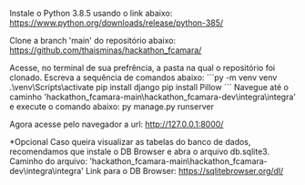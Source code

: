 Instale o Python 3.8.5 usando o link abaixo:
https://www.python.org/downloads/release/python-385/

Clone a branch 'main' do repositório abaixo:
https://github.com/thaisminas/hackathon_fcamara/

Acesse, no terminal de sua prefrência, a pasta na qual o repositório foi clonado.
Escreva a sequência de comandos abaixo:
´´´py -m venv venv
.\venv\Scripts\activate
pip install django
pip install Pillow
´´´
Navegue até o caminho 'hackathon_fcamara-main\hackathon_fcamara-dev\integra\integra' e execute o comando abaixo:
py manage.py runserver

Agora acesse pelo navegador a url:
http://127.0.0.1:8000/

*Opcional
Caso queira visualizar as tabelas do banco de dados, recomendamos que instale o DB Browser e abra o arquivo db.sqlite3.
Caminho do arquivo:  'hackathon_fcamara-main\hackathon_fcamara-dev\integra\integra' 
Link para o DB Browser: https://sqlitebrowser.org/dl/
